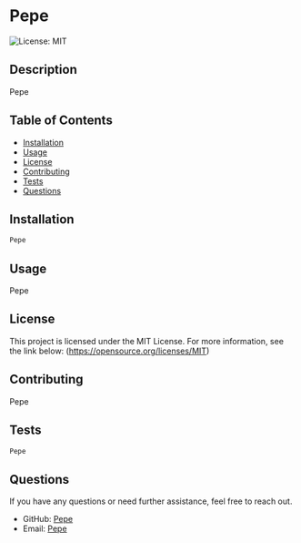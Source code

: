 # Pepe

![License: MIT](https://img.shields.io/badge/License-MIT-yellow.svg)

## Description
Pepe

## Table of Contents
- [Installation](#installation)
- [Usage](#usage)
- [License](#license)
- [Contributing](#contributing)
- [Tests](#tests)
- [Questions](#questions)

## Installation
```bash
Pepe
```

## Usage
Pepe


## License
This project is licensed under the MIT License. For more information, see the link below:
(https://opensource.org/licenses/MIT)
  

## Contributing
Pepe

## Tests
```bash
Pepe
```

## Questions
If you have any questions or need further assistance, feel free to reach out.

- GitHub: [Pepe](https://github.com/Pepe)
- Email: [Pepe](mailto:Pepe)
